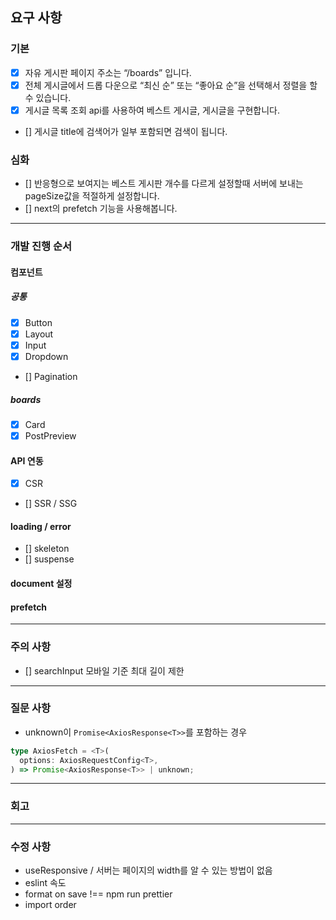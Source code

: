 ## 요구 사항

### 기본

- [x] 자유 게시판 페이지 주소는 “/boards” 입니다.
- [x] 전체 게시글에서 드롭 다운으로 “최신 순” 또는 “좋아요 순”을 선택해서 정렬을 할 수 있습니다.
- [x] 게시글 목록 조회 api를 사용하여 베스트 게시글, 게시글을 구현합니다.
- [] 게시글 title에 검색어가 일부 포함되면 검색이 됩니다.

### 심화

- [] 반응형으로 보여지는 베스트 게시판 개수를 다르게 설정할때 서버에 보내는 pageSize값을 적절하게 설정합니다.
- [] next의 prefetch 기능을 사용해봅니다.

---

### 개발 진행 순서

#### 컴포넌트

##### 공통

- [x] Button
- [x] Layout
- [x] Input
- [x] Dropdown
- [] Pagination

##### boards

- [x] Card
- [x] PostPreview

#### API 연동

- [x] CSR
- [] SSR / SSG

#### loading / error

- [] skeleton
- [] suspense

#### document 설정

#### prefetch

---

### 주의 사항

- [] searchInput 모바일 기준 최대 길이 제한

---

### 질문 사항

- unknown이 `Promise<AxiosResponse<T>>`를 포함하는 경우

```ts
type AxiosFetch = <T>(
  options: AxiosRequestConfig<T>,
) => Promise<AxiosResponse<T>> | unknown;
```

---

### 회고

---

### 수정 사항

- useResponsive / 서버는 페이지의 width를 알 수 있는 방법이 없음
- eslint 속도
- format on save !== npm run prettier
- import order
